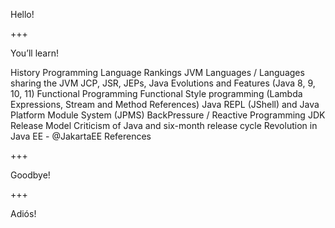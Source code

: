 Hello!

+++

You’ll learn!

History
Programming Language Rankings
JVM Languages / Languages sharing the JVM
JCP, JSR, JEPs, Java Evolutions and Features (Java 8, 9, 10, 11)
Functional Programming
Functional Style programming (Lambda Expressions, Stream and Method References)
Java REPL (JShell) and Java Platform Module System (JPMS)
BackPressure / Reactive Programming
JDK Release Model
Criticism of Java and six-month release cycle
Revolution in Java EE - @JakartaEE
References


+++

Goodbye!

+++

Adiós!
